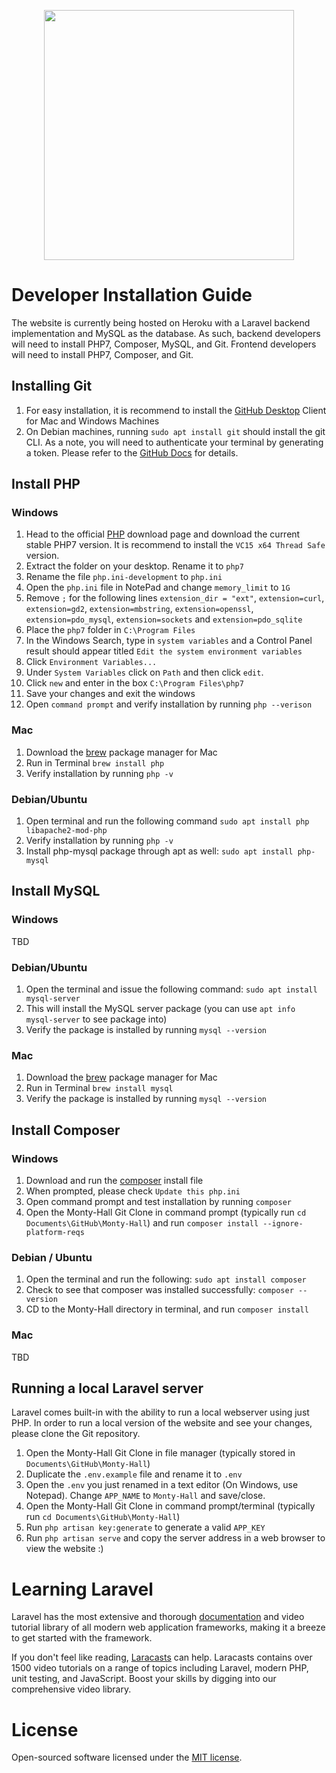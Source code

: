<p align="center"><a href="https://www.rpi.edu/" target="_blank"><img src="http://scer.rpi.edu/sites/default/files/logo-with-tag.jpg" width="400"></a></p>

# Developer Installation Guide
The website is currently being hosted on Heroku with a Laravel backend implementation and MySQL as the database. As such, backend developers will need to install PHP7, Composer, MySQL, and Git. Frontend developers will need to install PHP7, Composer, and Git.

## Installing Git
1. For easy installation, it is recommend to install the [GitHub Desktop](https://desktop.github.com/) Client for Mac and Windows Machines
2. On Debian machines, running `sudo apt install git` should install the git CLI. As a note, you will need to authenticate your terminal by generating a token. Please refer to the [GitHub Docs](https://docs.github.com/en/github/authenticating-to-github/keeping-your-account-and-data-secure/creating-a-personal-access-token) for details.

## Install PHP

### Windows
1. Head to the official [PHP](https://windows.php.net/download#php-7.4) download page and download the current stable PHP7 version. It is recommend to install the `VC15 x64 Thread Safe` version.
2. Extract the folder on your desktop. Rename it to `php7`
3. Rename the file `php.ini-development` to `php.ini`
4. Open the `php.ini` file in NotePad and change `memory_limit` to `1G`
5. Remove `;` for the following lines `extension_dir = "ext"`, `extension=curl`, `extension=gd2`, `extension=mbstring`, `extension=openssl`, `extension=pdo_mysql`, `extension=sockets` and `extension=pdo_sqlite`
6. Place the `php7` folder in `C:\Program Files`
7. In the Windows Search, type in `system variables` and a Control Panel result should appear titled `Edit the system environment variables`
8. Click `Environment Variables...`
9. Under `System Variables` click on `Path` and then click `edit`.
10. Click `new` and enter in the box `C:\Program Files\php7`
11. Save your changes and exit the windows
12. Open `command prompt` and verify installation by running `php --verison`


### Mac
1. Download the [brew](https://docs.brew.sh/Installation) package manager for Mac
2. Run in Terminal `brew install php`
2. Verify installation by running `php -v`

### Debian/Ubuntu
1. Open terminal and run the following command `sudo apt install php libapache2-mod-php`
2. Verify installation by running `php -v`
3. Install php-mysql package through apt as well: `sudo apt install php-mysql`

## Install MySQL

### Windows
TBD

### Debian/Ubuntu
1. Open the terminal and issue the following command: `sudo apt install mysql-server`
2. This will install the MySQL server package (you can use `apt info mysql-server` to see package into)
3. Verify the package is installed by running `mysql --version`

### Mac
1. Download the [brew](https://docs.brew.sh/Installation) package manager for Mac
2. Run in Terminal `brew install mysql`
2. Verify the package is installed by running `mysql --version`

## Install Composer

### Windows
1. Download and run the [composer](https://getcomposer.org/doc/00-intro.md#installation-windows) install file
2. When prompted, please check `Update this php.ini`
3. Open command prompt and test installation by running `composer`
4. Open the Monty-Hall Git Clone in command prompt (typically run `cd Documents\GitHub\Monty-Hall`) and run `composer install --ignore-platform-reqs`

### Debian / Ubuntu
1. Open the terminal and run the following: `sudo apt install composer`
2. Check to see that composer was installed successfully: `composer --version`
3. CD to the Monty-Hall directory in terminal, and run `composer install`

### Mac
TBD

## Running a local Laravel server
Laravel comes built-in with the ability to run a local webserver using just PHP. In order to run a local version of the website and see your changes, please clone the Git repository. 
1. Open the Monty-Hall Git Clone in file manager (typically stored in `Documents\GitHub\Monty-Hall`)
2. Duplicate the `.env.example` file and rename it to `.env`
3. Open the `.env` you just renamed in a text editor (On Windows, use Notepad). Change `APP_NAME` to `Monty-Hall` and save/close.
4. Open the Monty-Hall Git Clone in command prompt/terminal (typically run `cd Documents\GitHub\Monty-Hall`)
5. Run `php artisan key:generate` to generate a valid `APP_KEY`
6. Run `php artisan serve` and copy the server address in a web browser to view the website :) 

# Learning Laravel

Laravel has the most extensive and thorough [documentation](https://laravel.com/docs) and video tutorial library of all modern web application frameworks, making it a breeze to get started with the framework.

If you don't feel like reading, [Laracasts](https://laracasts.com) can help. Laracasts contains over 1500 video tutorials on a range of topics including Laravel, modern PHP, unit testing, and JavaScript. Boost your skills by digging into our comprehensive video library.

# License

Open-sourced software licensed under the [MIT license](https://opensource.org/licenses/MIT).
